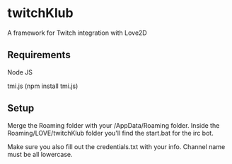 # twitchKlub
A framework for Twitch integration with Love2D

## Requirements
Node JS

tmi.js (npm install tmi.js)

## Setup
Merge the Roaming folder with your <username>/AppData/Roaming folder. Inside the Roaming/LOVE/twitchKlub folder you'll find the start.bat for the irc bot.

Make sure you also fill out the credentials.txt with your info. Channel name must be all lowercase.
